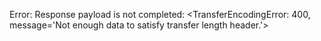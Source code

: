 Error: Response payload is not completed: <TransferEncodingError: 400, message='Not enough data to satisfy transfer length header.'>
